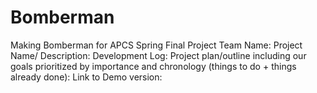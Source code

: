 # Bomberman
Making Bomberman for APCS Spring Final Project
Team Name:
Project Name/ Description:
Development Log:
Project plan/outline including our goals prioritized by importance
and chronology (things to do + things already done):
Link to Demo version:
